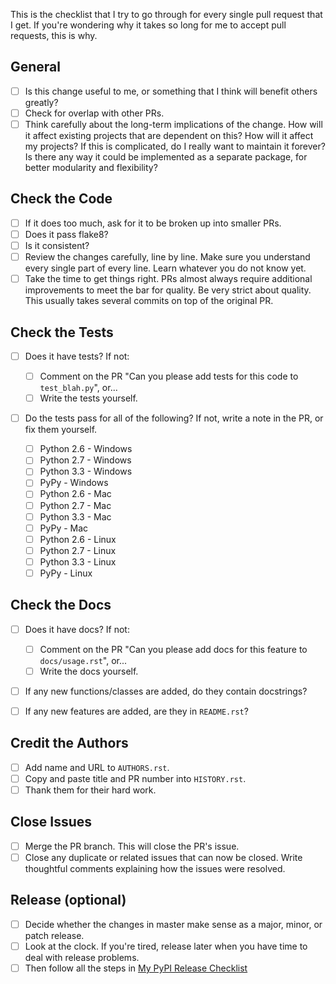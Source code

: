This is the checklist that I try to go through for every single pull request that I get. If you're wondering why it takes so long for me to accept pull requests, this is why.

## General

- [ ] Is this change useful to me, or something that I think will benefit others greatly?
- [ ] Check for overlap with other PRs.
- [ ] Think carefully about the long-term implications of the change. How will it affect existing projects that are dependent on this? How will it affect my projects? If this is complicated, do I really want to maintain it forever? Is there any way it could be implemented as a separate package, for better modularity and flexibility?

## Check the Code

- [ ] If it does too much, ask for it to be broken up into smaller PRs.
- [ ] Does it pass flake8?
- [ ] Is it consistent?
- [ ] Review the changes carefully, line by line. Make sure you understand every single part of every line. Learn whatever you do not know yet.
- [ ] Take the time to get things right. PRs almost always require additional improvements to meet the bar for quality. Be very strict about quality. This usually takes several commits on top of the original PR.

## Check the Tests

- [ ] Does it have tests? If not:

  - [ ] Comment on the PR "Can you please add tests for this code to `test_blah.py`", or...
  - [ ] Write the tests yourself.

- [ ] Do the tests pass for all of the following? If not, write a note in the PR, or fix them yourself.

  - [ ] Python 2.6 - Windows
  - [ ] Python 2.7 - Windows
  - [ ] Python 3.3 - Windows
  - [ ] PyPy - Windows
  - [ ] Python 2.6 - Mac
  - [ ] Python 2.7 - Mac
  - [ ] Python 3.3 - Mac
  - [ ] PyPy - Mac
  - [ ] Python 2.6 - Linux
  - [ ] Python 2.7 - Linux
  - [ ] Python 3.3 - Linux
  - [ ] PyPy - Linux

## Check the Docs

- [ ] Does it have docs? If not:

  - [ ] Comment on the PR "Can you please add docs for this feature to `docs/usage.rst`", or...
  - [ ] Write the docs yourself.

- [ ] If any new functions/classes are added, do they contain docstrings?
- [ ] If any new features are added, are they in `README.rst`?

## Credit the Authors

- [ ] Add name and URL to `AUTHORS.rst`.
- [ ] Copy and paste title and PR number into `HISTORY.rst`.
- [ ] Thank them for their hard work.

## Close Issues

- [ ] Merge the PR branch. This will close the PR's issue.
- [ ] Close any duplicate or related issues that can now be closed. Write thoughtful comments explaining how the issues were resolved.

## Release (optional)

- [ ] Decide whether the changes in master make sense as a major, minor, or patch release.
- [ ] Look at the clock. If you're tired, release later when you have time to deal with release problems.
- [ ] Then follow all the steps in [My PyPI Release Checklist](https://gist.github.com/audreyr/5990987)
